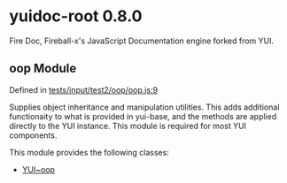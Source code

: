 
# yuidoc-root 0.8.0

Fire Doc, Fireball-x&#x27;s JavaScript Documentation engine forked from YUI.


## oop Module



Defined in [tests/input/test2/oop/oop.js:9](../files/tests_input_test2_oop_oop.js.html#l9)



Supplies object inheritance and manipulation utilities.  This adds
additional functionaity to what is provided in yui-base, and the
methods are applied directly to the YUI instance.  This module
is required for most YUI components.


This module provides the following classes:
  - [YUI~oop](../classes/YUI~oop.md)


